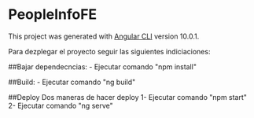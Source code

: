 # PeopleInfoFE

This project was generated with [Angular CLI](https://github.com/angular/angular-cli) version 10.0.1.

Para dezplegar el proyecto seguir las siguientes indiciaciones:

##Bajar dependecncias:
	- Ejecutar comando "npm install"


##Build:
	- Ejecutar comando "ng build"	
	
##Deploy
	Dos maneras de hacer deploy
	1- Ejecutar comando "npm start"
	2- Ejecutar comando "ng serve"
	